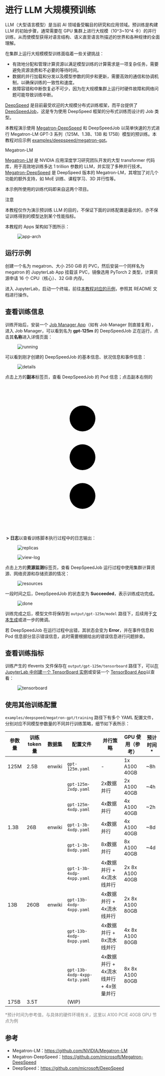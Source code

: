 # 进行 LLM 大规模预训练

LLM（大型语言模型）是当前 AI 领域备受瞩目的研究和应用领域。预训练是构建 LLM 的初始步骤，通常需要在 GPU 集群上进行大规模（10^3~10^4 卡）的并行训练，从而使模型获得对语言结构、语义直至语言所描述的世界和各种规律的全面理解。

在集群上运行大规模模型训练面临着一些关键挑战：

* 有效地分配和管理计算资源以满足模型训练的计算需求是一项复杂任务，需要避免资源浪费和不必要的等待时间。
* 数据的并行加载和分发以及模型参数的同步和更新，需要高效的通信和协调机制，以确保训练的一致性和速度。
* 故障容错和中断恢复必不可少，因为在大规模集群上运行时硬件故障和网络问题可能导致训练中断。

<a target="_blank" rel="noopener noreferrer" href="https://github.com/microsoft/DeepSpeed">DeepSpeed</a> 是目前最受欢迎的大规模分布式训练框架，而平台提供了 [DeepSpeedJob](../../api/t9k-job/deepspeedjob.md)，这是专为使用 DeepSpeed 框架的分布式训练而设计的 Job 类型。

本教程演示使用 <a target="_blank" rel="noopener noreferrer" href="https://github.com/microsoft/Megatron-DeepSpeed">Megatron-DeepSpeed</a> 和 DeepSpeedJob 以简单快速的方式进行 Megatron-LM GPT-3 系列（125M、1.3B、13B 和 175B）模型的预训练。本教程对应示例 <a target="_blank" rel="noopener noreferrer" href="https://github.com/t9k/examples/tree/master/deepspeed/megatron-gpt">examples/deepspeed/megatron-gpt</a>。

<aside class="note info">
<div class="title">Megatron-LM</div>

<a target="_blank" rel="noopener noreferrer" href="https://github.com/NVIDIA/Megatron-LM">Megatron-LM</a> 是 NVIDIA 应用深度学习研究团队开发的大型 transformer 代码库，用于高效地训练多达 1 trillion 参数的 LLM，并实现了多种并行技术。<a target="_blank" rel="noopener noreferrer" href="https://github.com/microsoft/Megatron-DeepSpeed">Megatron-DeepSpeed</a> 是 DeepSpeed 版本的 Megatron-LM，其增加了对几个功能的额外支持，如 MoE 训练、课程学习、3D 并行性等。

本示例所使用的训练代码即来自这两个项目。

</aside>

<aside class="note">
<div class="title">注意</div>

本教程仅作为演示预训练 LLM 的目的，不保证下面的训练配置是最优的，亦不保证训练得到的模型达到某个性能指标。

</aside>

本教程的 Apps 架构如下图所示：

<figure class="architecture">
  <img alt="app-arch" src="../../assets/guide/train-model/llm-large-scale-pretraining/app-arch-simple.drawio.svg" />
</figure>

## 运行示例

创建一个名为 megatron、大小 250 GiB 的 PVC，然后安装一个同样名为 megatron 的 JupyterLab App 挂载该 PVC，镜像选用 PyTorch 2 类型，计算资源申请 16 个 CPU（核心）、32 GiB 内存。

进入 JupyterLab，启动一个终端，前往<a target="_blank" rel="noopener noreferrer" href="https://github.com/t9k/examples/tree/master/deepspeed/megatron-gpt">本教程对应的示例</a>，参照其 README 文档进行操作。

## 查看训练信息

训练开始后，安装一个 [Job Manager App](../../app/job-manager.md)（如有 Job Manager 则直接复用），进入 Job Manager，可以看到名为 **gpt-125m** 的 DeepSpeedJob 正在运行，点击其**名称**进入详情页面：

<figure class="screenshot">
    <img alt="running" src="../../assets/guide/train-model/llm-large-scale-pretraining/running.png" />
</figure>

可以看到刚才创建的 DeepSpeedJob 的基本信息、状况信息和事件信息：

<figure class="screenshot">
    <img alt="details" src="../../assets/guide/train-model/llm-large-scale-pretraining/details.png" />
</figure>

点击上方的**副本**标签页，查看 DeepSpeedJob 的 Pod 信息；点击副本右侧的 <span class="twemoji"><svg xmlns="http://www.w3.org/2000/svg" viewBox="0 0 24 24"><path d="M12 16a2 2 0 0 1 2 2 2 2 0 0 1-2 2 2 2 0 0 1-2-2 2 2 0 0 1 2-2m0-6a2 2 0 0 1 2 2 2 2 0 0 1-2 2 2 2 0 0 1-2-2 2 2 0 0 1 2-2m0-6a2 2 0 0 1 2 2 2 2 0 0 1-2 2 2 2 0 0 1-2-2 2 2 0 0 1 2-2Z"></path></svg></span>**&nbsp;> 日志**以查看训练脚本执行过程中的日志输出：

<figure class="screenshot">
    <img alt="replicas" src="../../assets/guide/train-model/llm-large-scale-pretraining/replicas.png" />
</figure>

<figure class="screenshot">
    <img alt="view-log" src="../../assets/guide/train-model/llm-large-scale-pretraining/view-log.png" />
</figure>

点击上方的**资源监测**标签页，查看 DeepSpeedJob 运行过程中使用集群计算资源、网络资源和存储资源的情况：

<figure class="screenshot">
    <img alt="resources" src="../../assets/guide/train-model/llm-large-scale-pretraining/resources.png" />
</figure>

一段时间之后，DeepSpeedJob 的状态变为 **Succeeded**，表示训练成功完成。

<figure class="screenshot">
    <img alt="done" src="../../assets/guide/train-model/llm-large-scale-pretraining/done.png" />
</figure>

训练完成之后，模型文件将保存到 `output/gpt-125m/model` 路径下，后续用于<a target="_blank" rel="noopener noreferrer" href="https://github.com/t9k/examples/tree/master/deepspeed/megatron-gpt#%E6%96%87%E6%9C%AC%E7%94%9F%E6%88%90">文本生成</a>或进一步的微调。

若 DeepSpeedJob 在运行过程中出错，其状态会变为 **Error**，并在事件信息和 Pod 信息部分显示错误信息，此时需要根据给出的错误信息进行问题排查。

## 查看训练指标

训练产生的 tfevents 文件保存在 `output/gpt-125m/tensorboard` 路径下，可以[在 JupyterLab 中创建一个 TensorBoard 实例](./dp-training.md#查看训练指标)或安装一个 [TensorBoard App](../../app/tensorboard.md)以查看：

<figure class="screenshot">
  <img alt="tensorboard" src="../../assets/guide/train-model/llm-large-scale-pretraining/tensorboard.png" />
</figure>

## 使用其他训练配置

`examples/deepspeed/megatron-gpt/training` 路径下有多个 YAML 配置文件，分别对应不同模型参数量的不同并行训练策略，细节如下表所示：

| 参数量 | 训练 token 量 | 数据集 | 配置文件                      | 并行策略                               | GPU 使用（参考） | 预计时间* |
| ------ | ------------- | ------ | ----------------------------- | -------------------------------------- | ---------------- | --------- |
| 125M   | 2.5B          | enwiki | `gpt-125m.yaml`               | -                                      | 1x A100 40GB     | ~8h       |
|        |               |        | `gpt-125m-2xdp.yaml`          | 2x数据并行                             | 2x A100 40GB     | ~4h       |
|        |               |        | `gpt-125m-4xdp.yaml`          | 4x数据并行                             | 4x A100 40GB     | ~2h       |
| 1.3B   | 26B           | enwiki | `gpt-1-3b-4xdp.yaml`          | 4x数据并行                             | 4x A100 40GB     | ~8d       |
|        |               |        | `gpt-1-3b-8xdp.yaml`          | 8x数据并行                             | 8x A100 40GB     | ~4d       |
|        |               |        | `gpt-1-3b-4xdp-4xpp.yaml`     | 4x数据并行 + 4x流水线并行              | 2x 8x A100 40GB  |           |
| 13B    | 260B          | enwiki | `gpt-13b-4xdp-4xpp.yaml`      | 4x数据并行 + 4x流水线并行              | 2x 8x A100 80GB  |           |
|        |               |        | `gpt-13b-4xdp-8xpp.yaml`      | 4x数据并行 + 8x流水线并行              | 4x 8x A100 80GB  |           |
|        |               |        | `gpt-13b-4xdp-4xpp-4xtp.yaml` | 4x数据并行 + 4x流水线并行 + 4x张量并行 | 8x 8x A100 80GB  |           |
| 175B   | 3.5T          |        | (WIP)                         |                                        |                  |           |

<p style="color: gray; font-size: 14px">*预计时间为参考值，与具体的硬件环境有关，这里以 A100 PCIE 40GB GPU 节点为例</p>

## 参考

* Megatron-LM：<https://github.com/NVIDIA/Megatron-LM>
* Megatron-DeepSpeed：<https://github.com/microsoft/Megatron-DeepSpeed>
* DeepSpeed：<https://github.com/microsoft/DeepSpeed>
